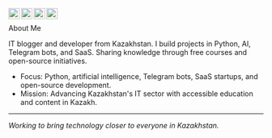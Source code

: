[<img align="left" alt="Gmail" width="22px" src="https://cdn.simpleicons.org/black/white/gmail" />](mailto:zhandos256@gmail.com)
[<img align="left" alt="Instagram" width="22px" src="https://cdn.simpleicons.org/black/white/instagram" />](https://instagram.com/zhandos256.dev)
[<img align="left" alt="Tiktok" width="22px" src="https://cdn.simpleicons.org/black/white/tiktok" />](https://tiktok.com/@zhandos256.dev)
[<img align="left" alt="zhandos256 | Youtube" width="22px" src="https://cdn.simpleicons.org/youtube/black/white" />](https://www.youtube.com/@zhandos256)

<br>

About Me

IT blogger and developer from Kazakhstan. I build projects in Python, AI, Telegram bots, and SaaS. Sharing knowledge through free courses and open-source initiatives.

- Focus: Python, artificial intelligence, Telegram bots, SaaS startups, and open-source development.  
- Mission: Advancing Kazakhstan's IT sector with accessible education and content in Kazakh.

---

*Working to bring technology closer to everyone in Kazakhstan.*
